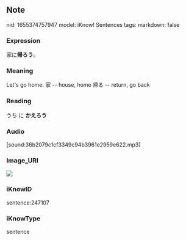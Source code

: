 ## Note
nid: 1655374757947
model: iKnow! Sentences
tags: 
markdown: false

### Expression
家に<b>帰ろう</b>。

### Meaning
Let's go home.
家 -- house, home
帰る -- return, go back

### Reading
うち に <b>かえろう</b>

### Audio
[sound:36b2079c1cf3349c94b3961e2959e622.mp3]

### Image_URI
<img src="17b2ac64537e8ef2f9e1bab9c73680b6.jpg">

### iKnowID
sentence:247107

### iKnowType
sentence
